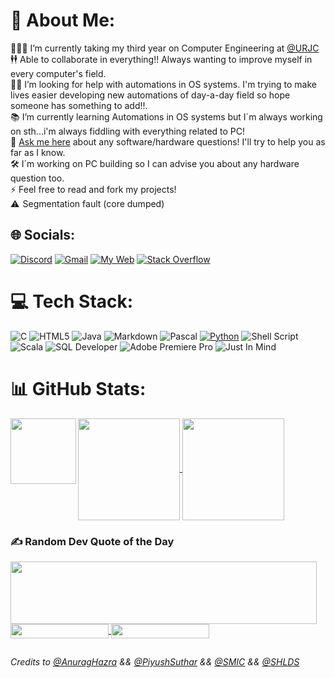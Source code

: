 # 💫 About Me:
👨🏼‍🎓    I’m currently taking my third year on Computer Engineering at [@URJC](https://urjc.es)<br>
🕴🕴  Able to collaborate in everything!! Always wanting to improve myself in every computer's field. <br>
🤝🏼  I’m looking for help with automations in OS systems. I'm trying to make lives easier developing new automations of day-a-day field so hope someone has something to add!!.<br>
📚  I’m currently learning Automations in OS systems but I´m always working on sth...i'm always fiddling with everything related to PC!<br>
💬 [Ask me here](https://github.com/gu4re/gu4re/issues) about any software/hardware questions! I'll try to help you as far as I know.<br>
🛠   I´m working on PC building so I can advise you about any hardware question too. <br>
⚡  Feel free to read and fork my projects!<br> 
⚠   Segmentation fault (core dumped)

## 🌐 Socials:
[![Discord](https://img.shields.io/badge/Discord-%237289DA.svg?style=for-the-badge&logo=discord&logoColor=white)](https://discordapp.com/users/404208733070163968)
[![Gmail](https://img.shields.io/badge/-gmail-%23d8483e?style=for-the-badge&logo=gmail&logoColor=white)](mailto:guare4business@gmail.com)
[![My Web](https://img.shields.io/badge/-My%20Web-purple?style=for-the-badge&logo=githubsponsors&logoColor=white)](https://gu4re.github.io)
[![Stack Overflow](https://img.shields.io/badge/-Stackoverflow-FE7A16?style=for-the-badge&logo=stack-overflow&logoColor=white)](https://stackoverflow.com/users/20621782)

# 💻 Tech Stack:
![C](https://img.shields.io/badge/c-%2300599C.svg?style=for-the-badge&logo=c&logoColor=white) 
![HTML5](https://img.shields.io/badge/html5-%23E34F26.svg?style=for-the-badge&logo=html5&logoColor=white) 
![Java](https://img.shields.io/badge/java-%23ED8B00.svg?style=for-the-badge&logo=coffeescript&logoColor=white)
![Markdown](https://img.shields.io/badge/markdown-%23000000.svg?style=for-the-badge&logo=markdown&logoColor=white)
![Pascal](https://img.shields.io/badge/-Pascal-9cf?style=for-the-badge&logo=lazarus&logoColor=black)
[![Python](https://img.shields.io/badge/python-3670A0?style=for-the-badge&logo=python&logoColor=ffdd54)](https://docs.python.org/3/tutorial/index.html)
![Shell Script](https://img.shields.io/badge/shell_script-%23121011.svg?style=for-the-badge&logo=gnu-bash&logoColor=white) 
![Scala](https://img.shields.io/badge/scala-%23DC322F.svg?style=for-the-badge&logo=scala&logoColor=white) 
![SQL Developer](https://img.shields.io/badge/-Oracle%20SQL%20Developer-%23bc6050?style=for-the-badge&logo=oracle&logoColor=white) 
![Adobe Premiere Pro](https://img.shields.io/badge/Adobe%20Premiere%20Pro-9999FF.svg?style=for-the-badge&logo=Adobe%20Premiere%20Pro&logoColor=white)
![Just In Mind](https://img.shields.io/badge/-JustInMind-blueviolet?style=for-the-badge&logo=joplin&logoColor=white)

# 📊 GitHub Stats:
<a href="https://github.com/anuraghazra/github-readme-stats">
  <img align="center" height=163 src="https://github-readme-stats.vercel.app/api?username=gu4re&theme=vision-friendly-dark&hide_border=false&include_all_commits=true&count_private=true" />
</a>
<a href="https://github.com/anuraghazra/github-readme-stats">
  <img align="center" height=163 src="https://github-readme-streak-stats.herokuapp.com/?user=gu4re&theme=vision-friendly-dark&hide_border=false" />
</a>
<a href="https://github.com/anuraghazra/github-readme-stats">
  <img align="left" height=105 src="https://github-readme-stats.vercel.app/api/top-langs/?username=gu4re&theme=vision-friendly-dark&hide_border=false&include_all_commits=true&count_private=true&layout=compact" />
</a>

### ✍️ Random Dev Quote of the Day
<a href="https://github.com/PiyushSuthar/github-readme-quotes">
  <img align="center" height=100 width=490 src="https://quotes-github-readme.vercel.app/api?type=horizontal&theme=radical" />
</a>
<br>
<a href="https://visitcount.itsvg.in">
  <img align="center" height=23 width=157 src="https://visitcount.itsvg.in/api?id=gu4re&icon=0&color=12" />
</a>
<a href="https://img.shields.io">
  <img align="center" height=23 width=157 src="https://img.shields.io/github/issues/gu4re/gu4re?color=%23e5e5e5&labelColor=%23171717&label=Total%20Queries&logo=messenger&logoColor=%23e5e5e5" />
</a>

##
###### *Credits to [@AnuragHazra](https://github.com/anuraghazra) && [@PiyushSuthar](https://github.com/PiyushSuthar) && [@SMIC](https://simpleicons.org/) && [@SHLDS](https://shields.io/)*
